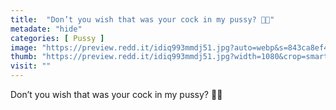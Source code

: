 ```yaml
---
title:  "Don’t you wish that was your cock in my pussy? 💋🤤"
metadate: "hide"
categories: [ Pussy ]
image: "https://preview.redd.it/idiq993mmdj51.jpg?auto=webp&s=843ca8ef4ef0937972fcf6107f61396d2a53e8b8"
thumb: "https://preview.redd.it/idiq993mmdj51.jpg?width=1080&crop=smart&auto=webp&s=1f1477444c15a5aca0de6f3dd44d85e882ba7b48"
visit: ""
---
```

Don’t you wish that was your cock in my pussy? 💋🤤
